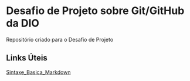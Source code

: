 # Desafio de Projeto sobre Git/GitHub da DIO 
Repositório criado para o Desafio de Projeto 

## Links Úteis
[Sintaxe_Basica_Markdown](https://www.markdownguide.org/basic-syntax/)

